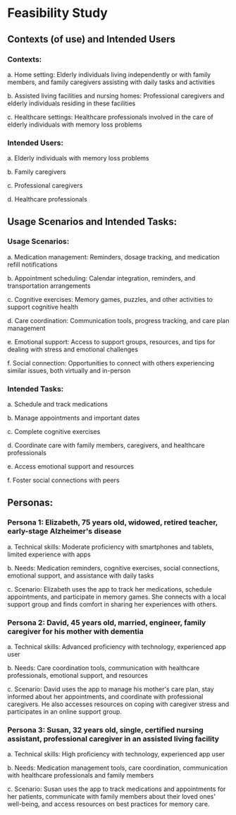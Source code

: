 # Feasibility Study
## Contexts (of use) and Intended Users

### Contexts:
a. Home setting: Elderly individuals living independently or with family members, and family caregivers assisting with daily tasks and activities

b. Assisted living facilities and nursing homes: Professional caregivers and elderly individuals residing in these facilities

c. Healthcare settings: Healthcare professionals involved in the care of elderly individuals with memory loss problems


### Intended Users:
a. Elderly individuals with memory loss problems

b. Family caregivers

c. Professional caregivers

d. Healthcare professionals


## Usage Scenarios and Intended Tasks:

### Usage Scenarios:
a. Medication management: Reminders, dosage tracking, and medication refill notifications

b. Appointment scheduling: Calendar integration, reminders, and transportation arrangements

c. Cognitive exercises: Memory games, puzzles, and other activities to support cognitive health

d. Care coordination: Communication tools, progress tracking, and care plan management

e. Emotional support: Access to support groups, resources, and tips for dealing with stress and emotional challenges

f. Social connection: Opportunities to connect with others experiencing similar issues, both virtually and in-person


### Intended Tasks:
a. Schedule and track medications

b. Manage appointments and important dates

c. Complete cognitive exercises

d. Coordinate care with family members, caregivers, and healthcare professionals

e. Access emotional support and resources

f. Foster social connections with peers


## Personas:
### Persona 1: Elizabeth, 75 years old, widowed, retired teacher, early-stage Alzheimer's disease

a. Technical skills: Moderate proficiency with smartphones and tablets, limited experience with apps

b. Needs: Medication reminders, cognitive exercises, social connections, emotional support, and assistance with daily tasks

c. Scenario: Elizabeth uses the app to track her medications, schedule appointments, and participate in memory games. She connects with a local support group and finds comfort in sharing her experiences with others.

### Persona 2: David, 45 years old, married, engineer, family caregiver for his mother with dementia

a. Technical skills: Advanced proficiency with technology, experienced app user

b. Needs: Care coordination tools, communication with healthcare professionals, emotional support, and resources

c. Scenario: David uses the app to manage his mother's care plan, stay informed about her appointments, and coordinate with professional caregivers. He also accesses resources on coping with caregiver stress and participates in an online support group.


### Persona 3: Susan, 32 years old, single, certified nursing assistant, professional caregiver in an assisted living facility

a. Technical skills: High proficiency with technology, experienced app user

b. Needs: Medication management tools, care coordination, communication with healthcare professionals and family members

c. Scenario: Susan uses the app to track medications and appointments for her patients, communicate with family members about their loved ones' well-being, and access resources on best practices for memory care.
